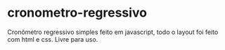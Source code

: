 # cronometro-regressivo
Cronômetro regressivo simples feito em javascript, todo o layout foi feito com html e css.
Livre para uso.
